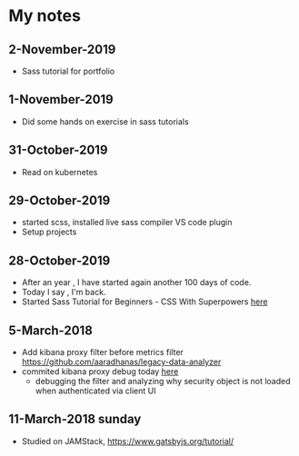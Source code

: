 # My notes
## 2-November-2019
- Sass tutorial for portfolio 
## 1-November-2019
- Did some hands on exercise in sass tutorials

## 31-October-2019
  - Read on kubernetes 

## 29-October-2019
  - started scss, installed live sass compiler VS code plugin
  - Setup projects

## 28-October-2019
  - After an year , I have started again another 100 days of code.
  - Today I say , I'm back.
  - Started Sass Tutorial for Beginners - CSS With Superpowers [here](https://www.youtube.com/watch?v=_a5j7KoflTs&t=70s)

## 5-March-2018
  - Add kibana proxy filter before metrics filter https://github.com/aaradhanas/legacy-data-analyzer
  - commited kibana proxy debug today [here](https://github.com/aaradhanas/legacy-data-analyzer/commit/b456f84fce230b80a5931f5b301b8bfa130b1572)
	- debugging the filter and analyzing why security object is not loaded when authenticated via client UI
	
## 11-March-2018 sunday
   - Studied on JAMStack, https://www.gatsbyjs.org/tutorial/
